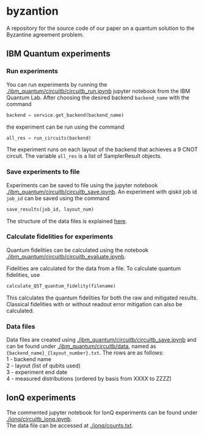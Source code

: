 # byzantion  
A repository for the source code of our paper on a quantum solution to the Byzantine agreement problem.  
  
## IBM Quantum experiments  
  
### Run experiments  
You can run experiments by running the [./ibm_quantum/circuitb/circuitb_run.ipynb](./ibm_quantum/circuitb/circuitb_run.ipynb) jupyter notebook from the IBM Quantum Lab.
After choosing the desired backend ```backend_name``` with the command 

```python
backend = service.get_backend(backend_name)
```

the experiment can be run using the command

```python
all_res = run_circuits(backend)
```

The experiment runs on each layout of the backend that achieves a 9 CNOT circuit.
The variable ```all_res``` is a list of SamplerResult objects.

### Save experiments to file

Experiments can be saved to file using the jupyter notebook [./ibm_quantum/circuitb/circuitb_save.ipynb](./ibm_quantum/circuitb/circuitb_save.ipynb).
An experiment with qiskit job id ```job_id``` can be saved using the command

```python
save_results(job_id, layout_num)
```

The structure of the data files is explained [here](#data-files).
  
### Calculate fidelities for experiments
Quantum fidelities can be calculated using the notebook [./ibm_quantum/circuitb/circuitb_evaluate.ipynb](./ibm_quantum/circuitb/circuitb_evaluate.ipynb).

Fidelities are calculated for the data from a file.
To calculate quantum fidelities, use

```python
calculate_QST_quantum_fidelity(filename)
```

This calculates the quantum fidelities for both the raw and mitigated results.  
Classical fidelities with or without readout error mitigation can also be calculated.

### Data files  

Data files are created using [./ibm_quantum/circuitb/circuitb_save.ipynb](./ibm_quantum/circuitb/circuitb_save.ipynb) and can be found under [./ibm_quantum/circuitb/data](./ibm_quantum/circuitb/data), named as ```{backend_name}_{layout_number}.txt```. 
The rows are as follows:  
1 - backend name  
2 - layout (list of qubits used)  
3 - experiment end date  
4 - measured distributions (ordered by basis from XXXX to ZZZZ)  

## IonQ experiments

The commented jupyter notebook for IonQ experiments can be found under [./ionq/circuitb_ionq.ipynb](./ionq/circuitb_ionq.ipynb).  
The data file can be accessed at [./ionq/counts.txt](./ionq/counts.txt).
